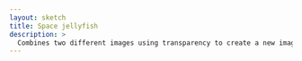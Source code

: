 ```yaml
---
layout: sketch
title: Space jellyfish
description: >
  Combines two different images using transparency to create a new image.
---
```


